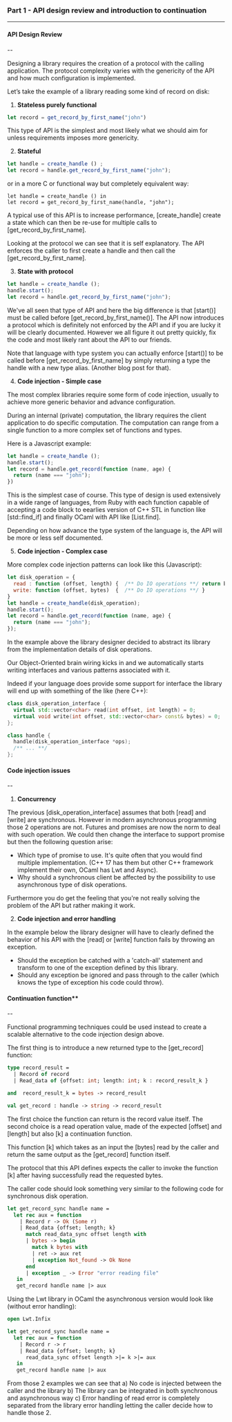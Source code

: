 ### Part 1 - API design review and introduction to continuation
-----


#### API Design Review 
--

Designing a library requires the creation of a protocol with the calling application. 
The protocol complexity varies with the genericity of the API and how much configuration is implemented. 

Let’s take the example of a library reading some kind of record on disk:

1. **Stateless purely functional**

```Javascript
let record = get_record_by_first_name("john")
```

This type of API is the simplest and most likely what we should aim for unless requirements imposes more genericity. 

2. **Stateful**

```Javascript
let handle = create_handle () ; 
let record = handle.get_record_by_first_name("john");
```

or in a more C or functional way but completely equivalent way:

``` 
let handle = create_handle () in 
let record = get_record_by_first_name(handle, "john"); 
```

A typical use of this API is to increase performance, [create_handle] create a state which can then be re-use for multiple calls to [get_record_by_first_name]. 

Looking at the protocol we can see that it is self explanatory. The API enforces the caller to first create a handle and then call the [get_record_by_first_name]. 


3. **State with protocol** 

```Javascript
let handle = create_handle (); 
handle.start(); 
let record = handle.get_record_by_first_name("john");
```

We've all seen that type of API and here the big difference is that [start()] must be called before [get_record_by_first_name()]. The API now introduces a protocol
which is definitely not enforced by the API and if you are lucky it will be clearly documented. However we all figure it out pretty quickly, fix the code and most likely rant about the API to our friends. 

Note that language with type system you can actually enforce [start()] to be called before [get_record_by_first_name] by simply returning a type the handle with a new type alias. (Another blog post for that). 


4. **Code injection - Simple case** 

The most complex libraries require some form of code injection, usually to achieve more generic behavior and advance configuration. 

During an internal (private) computation, the library requires the client application to do specific computation. 
The computation can range from a single function to a more complex set of functions and types. 

Here is a Javascript example:

```Javascript
let handle = create_handle (); 
handle.start(); 
let record = handle.get_record(function (name, age) {
  return (name === "john"); 
}) 
```

This is the simplest case of course. This type of design is used extensively in a wide range of languages, from Ruby with each function capable of accepting a code block to eearlies version of C++ STL in function like [std::find_if] and finally OCaml with API like [List.find]. 

Depending on how advance the type system of the language is, the API will be more or less self documented. 

5. **Code injection - Complex case**

More complex code injection patterns can look like this (Javascript):

```Javascript
let disk_operation = {
  read : function (offset, length) {  /** Do IO operations **/ return bytes; } 
  write: function (offset, bytes)  {  /** Do IO operations **/ }
} 
let handle = create_handle(disk_operation); 
handle.start(); 
let record = handle.get_record(function (name, age) {
  return (name === "john");
});
```

In the example above the library designer decided to abstract its library 
from the implementation details of disk operations. 

Our Object-Oriented brain wiring kicks in and we automatically starts writing interfaces 
and various patterns associated with it. 

Indeed if your language does provide some support for interface the library will end up with something of the like (here C++):

```C++
class disk_operation_interface {
  virtual std::vector<char> read(int offset, int length) = 0; 
  virtual void write(int offset, std::vector<char> const& bytes) = 0; 
};

class handle {
  handle(disk_operation_interface *ops);
  /** ... **/
};
```

#### Code injection issues 
--

1. **Concurrency**

The previous [disk_operation_interface] assumes that both [read] and [write] are synchronous. However in modern asynchronous programming those 2 operations are not. Futures and promises are now the norm to deal with such operation. We could then change the interface to support promise but then the following question arise:
* Which type of promise to use. It's quite often that you would find multiple implementation. (C++ 17 has them but other C++ framework implement their own, OCaml has Lwt and Async).
* Why should a synchronous client be affected by the possibility to use asynchronous type of disk operations. 

Furthermore you do get the feeling that you're not really solving the problem of the API but rather making it work.

2. **Code injection and error handling**

In the example below the library designer will have to clearly defined the behavior of his API with the [read] or [write] function fails by throwing an exception. 
* Should the exception be catched with a 'catch-all' statement and transform to one of the exception defined by this library. 
* Should any exception be ignored and pass through to the caller (which knows the type of exception his code could throw).  


#### Continuation function**  
--

Functional programming techniques could be used instead to create a scalable alternative to the code injection design above.

The first thing is to introduce a new returned type to the [get_record] function: 

```OCaml
type record_result = 
  | Record of record 
  | Read_data of {offset: int; length: int; k : record_result_k } 

and  record_result_k = bytes -> record_result 

val get_record : handle -> string -> record_result 
```

The first choice the function can return is the record value itself. The second choice is a read operation value, 
made of the expected [offset] and [length] but also [k] a continuation function. 

This function [k] which takes as an input the [bytes] read by the caller and return the same output as the [get_record] function itself. 

The protocol that this API defines expects the caller to invoke the function [k] after having successfully read the requested bytes. 

The caller code should look something very similar to the following code for synchronous disk operation. 

```OCaml
let get_record_sync handle name = 
  let rec aux = function
    | Record r -> Ok (Some r) 
    | Read_data {offset; length; k} 
      match read_data_sync offset length with
      | bytes -> begin 
        match k bytes with
        | ret -> aux ret 
        | exception Not_found -> Ok None 
      end 
      | exception _ -> Error "error reading file"  
   in 
   get_record handle name |> aux 
```

Using the Lwt library in OCaml the asynchronous version would look like (without error handling):

```OCaml
open Lwt.Infix 

let get_record_sync handle name = 
  let rec aux = function
    | Record r -> r 
    | Read_data {offset; length; k} 
      read_data_sync offset length >|= k >|= aux 
   in 
   get_record handle name |> aux 
```

From those 2 examples we can see that 
a) No code is injected between the caller and the library
b) The library can be integrated in both synchronous and asynchronous way 
c) Error handling of read error is completely separated from the library error handling letting 
   the caller decide how to handle those 2. 
